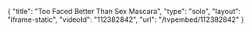 {
    "title": "Too Faced Better Than Sex Mascara",
    "type": "solo",
    "layout": "iframe-static",
    "videoId": "112382842",
    "url": "\/tvpembed\/112382842"
}